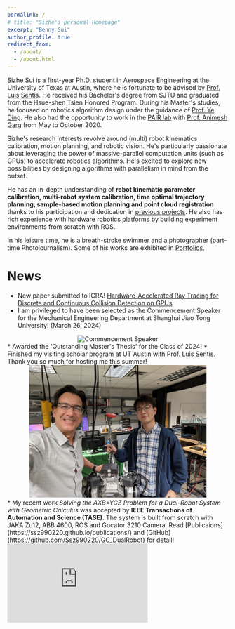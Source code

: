 ```yaml
---
permalink: /
# title: "Sizhe's personal Homepage"
excerpt: "Benny Sui"
author_profile: true
redirect_from: 
  - /about/
  - /about.html
---
```


Sizhe Sui is a first-year Ph.D. student in Aerospace Engineering at the University of Texas at Austin, where he is fortunate to be advised by [Prof. Luis Sentis](https://www.ae.utexas.edu/people/faculty/faculty-directory/sentis). He received his Bachelor's degree from SJTU and graduated from the Hsue-shen Tsien Honored Program. During his Master's studies, he focused on robotics algorithm design under the guidance of [Prof. Ye Ding](https://scholar.google.com/citations?user=jr4Ph0QAAAAJ&hl=en). He also had the opportunity to work in the [PAIR lab](https://www.pair.toronto.edu/) with [Prof. Animesh Garg](https://animesh.garg.tech/) from May to October 2020.

Sizhe's research interests revolve around (multi) robot kinematics calibration, motion planning, and robotic vision. He's particularly passionate about leveraging the power of massive-parallel computation units (such as GPUs) to accelerate robotics algorithms. He's excited to explore new possibilities by designing algorithms with parallelism in mind from the outset.

He has an in-depth understanding of <b>robot kinematic parameter calibration, multi-robot system calibration, time optimal trajectory planning, sample-based motion planning and point cloud registration</b> thanks to his participation and dedication in [previous projects](https://ssz990220.github.io/projects/). He also has rich experience with hardware robotics platforms by building experiment environments from scratch with ROS.

In his leisure time, he is a breath-stroke swimmer and a photographer (part-time Photojournalism). Some of his works are exhibited in [Portfolios](https://ssz990220.github.io/portfolio/).

# News
* New paper submitted to ICRA! [Hardware-Accelerated Ray Tracing for Discrete and Continuous Collision Detection on GPUs](https://arxiv.org/abs/2409.09918)
* I am privileged to have been selected as the Commencement Speaker for the Mechanical Engineering Department at Shanghai Jiao Tong University! (March 26, 2024)
<div style="text-align:center">
  <img src="./images/Speaker.jpg" alt="Commencement Speaker" style="max-width: 40%;" />
</div>
* Awarded the 'Outstanding Master's Thesis' for the Class of 2024!
* Finished my visiting scholar program at UT Austin with Prof. Luis Sentis. Thank you so much for hosting me this summer!
<div style="text-align:center">
  <img src="./images/atAustin.jpg" alt="Photo with Prof. Sentis" style="max-width: 80%;" />
</div>
* My recent work <i>Solving the AXB=YCZ Problem for a Dual-Robot System with Geometric Calculus</i> was accepted by <b>IEEE Transactions of Automation and Science (TASE)</b>. The system is built from scratch with JAKA Zu12, ABB 4600, ROS and Gocator 3210 Camera. Read [Publicaions](https://ssz990220.github.io/publications/) and [GitHub](https://github.com/Ssz990220/GC_DualRobot) for detail!
<iframe width="320px" height="180px" src="https://www.youtube.com/embed/FBffgWNQGQk" frameborder="0" allowfullscreen>
</iframe>
<!-- <script type='text/javascript' id='clustrmaps' src='//cdn.clustrmaps.com/map_v2.js?cl=ffffff&w=150&t=n&d=fJcIbxjpwHENo4fxVaMXyL0x2121MZhnCOv-m_ray-Y'></script> -->
